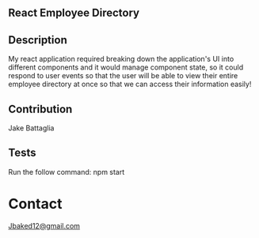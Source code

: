 ## React Employee Directory

## Description
 My react application required breaking down the application's UI into different components and it would manage component state, so it could respond to user events so that the user will be able to view their entire employee directory at once so that we can access their information easily!
 
 
 ## Contribution
 Jake Battaglia


## Tests
Run the follow command: npm start


# Contact
 Jbaked12@gmail.com

